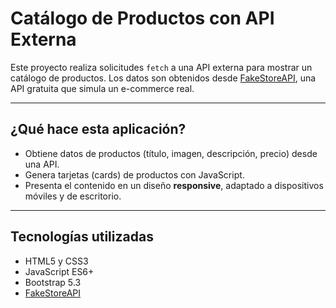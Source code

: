 # Catálogo de Productos con API Externa

Este proyecto realiza solicitudes `fetch` a una API externa para mostrar un catálogo de productos. Los datos son obtenidos desde [FakeStoreAPI](https://fakestoreapi.com/), una API gratuita que simula un e-commerce real.

---

## ¿Qué hace esta aplicación?

- Obtiene datos de productos (título, imagen, descripción, precio) desde una API.
- Genera tarjetas (cards) de productos con JavaScript.
- Presenta el contenido en un diseño **responsive**, adaptado a dispositivos móviles y de escritorio.

---

## Tecnologías utilizadas

- HTML5 y CSS3  
- JavaScript ES6+  
- Bootstrap 5.3  
- [FakeStoreAPI](https://fakestoreapi.com/)
